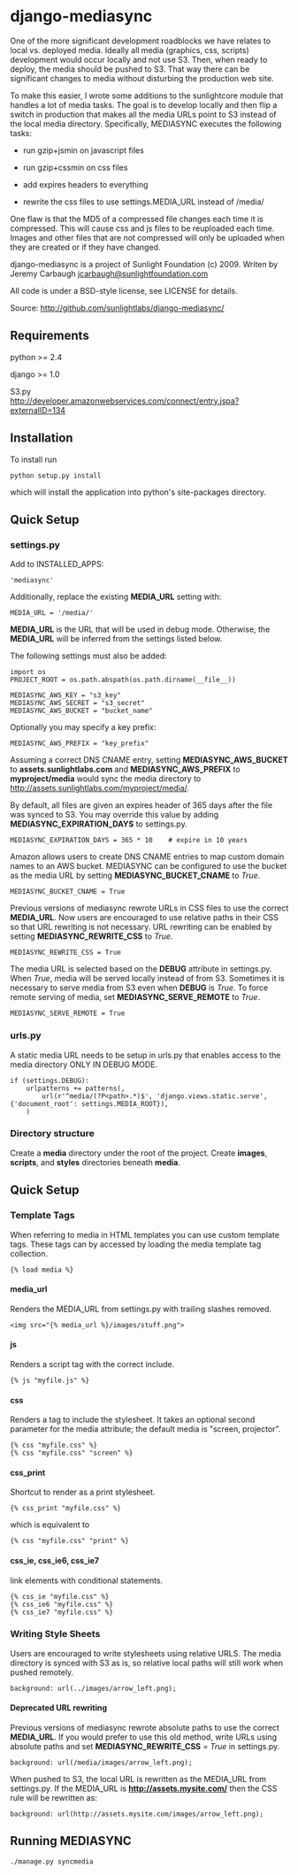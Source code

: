 # django-mediasync

One of the more significant development roadblocks we have relates to local vs. deployed media. Ideally all media (graphics, css, scripts) development would occur locally and not use S3. Then, when ready to deploy, the media should be pushed to S3. That way there can be significant changes to media without disturbing the production web site.

To make this easier, I wrote some additions to the sunlightcore module that handles a lot of media tasks. The goal is to develop locally and then flip a switch in production that makes all the media URLs point to S3 instead of the local media directory. Specifically, MEDIASYNC executes the following tasks:

- run gzip+jsmin on javascript files

- run gzip+cssmin on css files

- add expires headers to everything

- rewrite the css files to use settings.MEDIA_URL instead of /media/

One flaw is that the MD5 of a compressed file changes each time it is compressed. This will cause css and js files to be reuploaded each time. Images and other files that are not compressed will only be uploaded when they are created or if they have changed. 

django-mediasync is a project of Sunlight Foundation (c) 2009.
Writen by Jeremy Carbaugh <jcarbaugh@sunlightfoundation.com>

All code is under a BSD-style license, see LICENSE for details.

Source: http://github.com/sunlightlabs/django-mediasync/


## Requirements

python >= 2.4

django >= 1.0

S3.py  
http://developer.amazonwebservices.com/connect/entry.jspa?externalID=134

## Installation

To install run

    python setup.py install

which will install the application into python's site-packages directory.


## Quick Setup


### settings.py

Add to INSTALLED_APPS:

	'mediasync'

Additionally, replace the existing __MEDIA\_URL__ setting with:

	MEDIA_URL = '/media/'

__MEDIA\_URL__ is the URL that will be used in debug mode. Otherwise, the __MEDIA\_URL__ will be inferred from the settings listed below.

The following settings must also be added:

	import os  
	PROJECT_ROOT = os.path.abspath(os.path.dirname(__file__))  
   
	MEDIASYNC_AWS_KEY = "s3_key"  
	MEDIASYNC_AWS_SECRET = "s3_secret"  
	MEDIASYNC_AWS_BUCKET = "bucket_name"  
	
Optionally you may specify a key prefix:

	MEDIASYNC_AWS_PREFIX = "key_prefix"  

Assuming a correct DNS CNAME entry, setting __MEDIASYNC\_AWS\_BUCKET__ to __assets.sunlightlabs.com__ and __MEDIASYNC\_AWS\_PREFIX__ to __myproject/media__ would sync the media directory to http://assets.sunlightlabs.com/myproject/media/.

By default, all files are given an expires header of 365 days after the file was synced to S3. You may override this value by adding __MEDIASYNC\_EXPIRATION\_DAYS__ to settings.py.

    MEDIASYNC_EXPIRATION_DAYS = 365 * 10    # expire in 10 years

Amazon allows users to create DNS CNAME entries to map custom domain names to an AWS bucket. MEDIASYNC can be configured to use the bucket as the media URL by setting __MEDIASYNC\_BUCKET\_CNAME__ to *True*.

	MEDIASYNC_BUCKET_CNAME = True

Previous versions of mediasync rewrote URLs in CSS files to use the correct __MEDIA\_URL__. Now users are encouraged to use relative paths in their CSS so that URL rewriting is not necessary. URL rewriting can be enabled by setting __MEDIASYNC\_REWRITE\_CSS__ to *True*.

	MEDIASYNC_REWRITE_CSS = True

The media URL is selected based on the __DEBUG__ attribute in settings.py. When *True*, media will be served locally instead of from S3. Sometimes it is necessary to serve media from S3 even when __DEBUG__ is *True*. To force remote serving of media, set __MEDIASYNC\_SERVE\_REMOTE__ to *True*.

	MEDIASYNC_SERVE_REMOTE = True

### urls.py

A static media URL needs to be setup in urls.py that enables access to the media directory ONLY IN DEBUG MODE.

	if (settings.DEBUG):  
		urlpatterns += patterns(,  
			url(r'^media/(?P<path>.*)$', 'django.views.static.serve', {'document_root': settings.MEDIA_ROOT}),  
		)  


### Directory structure

Create a __media__ directory under the root of the project. Create __images__, __scripts__, and __styles__ directories beneath __media__.


## Quick Setup


### Template Tags

When referring to media in HTML templates you can use custom template tags. These tags can by accessed by loading the media template tag collection.

	{% load media %}


#### media_url

Renders the MEDIA_URL from settings.py with trailing slashes removed.

	<img src="{% media_url %}/images/stuff.png">


#### js

Renders a script tag with the correct include.

	{% js "myfile.js" %}


#### css

Renders a <link> tag to include the stylesheet. It takes an optional second parameter for the media attribute; the default media is "screen, projector".

	{% css "myfile.css" %}  
	{% css "myfile.css" "screen" %}  


#### css_print

Shortcut to render as a print stylesheet.

	{% css_print "myfile.css" %}

which is equivalent to

	{% css "myfile.css" "print" %}


#### css_ie, css_ie6, css_ie7

link elements with conditional statements.

	{% css_ie "myfile.css" %}  
	{% css_ie6 "myfile.css" %}  
	{% css_ie7 "myfile.css" %}  


### Writing Style Sheets

Users are encouraged to write stylesheets using relative URLS. The media directory is synced with S3 as is, so relative local paths will still work when pushed remotely.

	background: url(../images/arrow_left.png);
	
#### Deprecated URL rewriting

Previous versions of mediasync rewrote absolute paths to use the correct __MEDIA\_URL__. If you would prefer to use this old method, write URLs using absolute paths and set __MEDIASYNC\_REWRITE\_CSS__ = *True* in settings.py.

	background: url(/media/images/arrow_left.png);

When pushed to S3, the local URL is rewritten as the MEDIA\_URL from settings.py. If the MEDIA_URL is __http://assets.mysite.com/__ then the CSS rule will be rewritten as:

	background: url(http://assets.mysite.com/images/arrow_left.png);


## Running MEDIASYNC


	./manage.py syncmedia